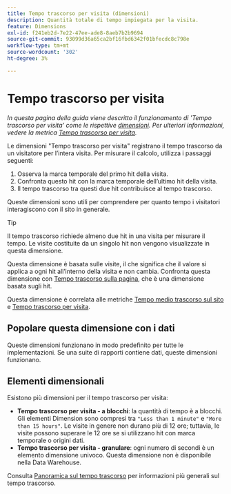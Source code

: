 ```yaml
---
title: Tempo trascorso per visita (dimensioni)
description: Quantità totale di tempo impiegata per la visita.
feature: Dimensions
exl-id: f241eb2d-7e22-47ee-ade8-8aeb7b2b9694
source-git-commit: 93099d36a65ca2bf16fbd6342f01bfecdc8c798e
workflow-type: tm+mt
source-wordcount: '302'
ht-degree: 3%

---
```


# Tempo trascorso per visita

*In questa pagina della guida viene descritto il funzionamento di &#39;Tempo trascorso per visita&#39; come le rispettive [dimensioni](overview.md). Per ulteriori informazioni, vedere la metrica [Tempo trascorso per visita](../metrics/time-spent-per-visit.md).*

Le dimensioni &quot;Tempo trascorso per visita&quot; registrano il tempo trascorso da un visitatore per l’intera visita. Per misurare il calcolo, utilizza i passaggi seguenti:

1. Osserva la marca temporale del primo hit della visita.
2. Confronta questo hit con la marca temporale dell’ultimo hit della visita.
3. Il tempo trascorso tra questi due hit contribuisce al tempo trascorso.

Queste dimensioni sono utili per comprendere per quanto tempo i visitatori interagiscono con il sito in generale.

>[!TIP]
>
>Il tempo trascorso richiede almeno due hit in una visita per misurare il tempo. Le visite costituite da un singolo hit non vengono visualizzate in questa dimensione.

Questa dimensione è basata sulle visite, il che significa che il valore si applica a ogni hit all’interno della visita e non cambia. Confronta questa dimensione con [Tempo trascorso sulla pagina](time-spent-on-page.md), che è una dimensione basata sugli hit.

Questa dimensione è correlata alle metriche [Tempo medio trascorso sul sito](../metrics/average-time-on-site.md) e [Tempo trascorso per visita](../metrics/time-spent-per-visit.md).

## Popolare questa dimensione con i dati

Queste dimensioni funzionano in modo predefinito per tutte le implementazioni. Se una suite di rapporti contiene dati, queste dimensioni funzionano.

## Elementi dimensionali

Esistono più dimensioni per il tempo trascorso per visita:

* **Tempo trascorso per visita - a blocchi**: la quantità di tempo è a blocchi. Gli elementi Dimension sono compresi tra `"Less than 1 minute"` e `"More than 15 hours"`. Le visite in genere non durano più di 12 ore; tuttavia, le visite possono superare le 12 ore se si utilizzano hit con marca temporale o origini dati.
* **Tempo trascorso per visita - granulare**: ogni numero di secondi è un elemento dimensione univoco. Questa dimensione non è disponibile nella Data Warehouse.

Consulta [Panoramica sul tempo trascorso](../metrics/time-spent.md) per informazioni più generali sul tempo trascorso.
